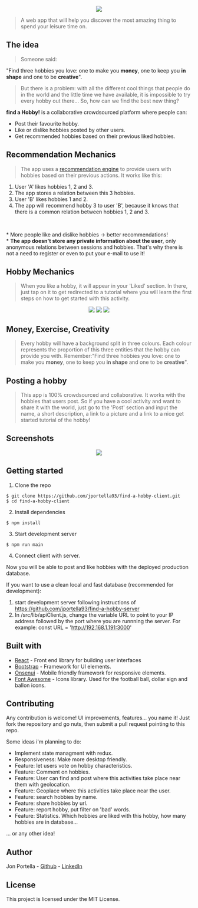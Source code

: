 <p align="center">
  <img src="https://imgur.com/W3jHOFM.png" />
</p>

> A web app that will help you discover the most amazing thing to spend your leisure time on.

## The idea
> Someone said: 
<p>"Find three hobbies you love: one to make you <b>money</b>, one to keep you <b>in shape</b> and one to be <b>creative</b>".</p>

> But there is a problem: with all the different cool things that people do in the world and the little time we have available, it is impossible to try every hobby out there...
> So, how can we find the best new thing?
<p><b>find a Hobby!</b> is a collaborative crowdsourced platform where people can:
  <ul>
  <li> Post their favourite hobby.</li>
  <li> Like or dislike hobbies posted by other users.</li>
  <li> Get recommended hobbies based on their previous liked hobbies.</li>
  </ul>
</p>

## Recommendation Mechanics
> The app uses a [recommendation engine](https://github.com/guymorita/recommendationRaccoon) to provide users with hobbies based on their previous actions. 
> It works like this: 
<ol>
 <li>User 'A' likes hobbies 1, 2 and 3.</li> 
 <li>The app stores a relation between this 3 hobbies. </li>
 <li>User 'B' likes hobbies 1 and 2. </li>
 <li>The app will recommend hobby 3 to user 'B', because it knows that there is a common relation between hobbies 1, 2 and 3.</li>
</ol>
<br/>
<p>
* More people like and dislike hobbies -> better recommendations!
<br/>
* <b>The app doesn't store any private information about the user</b>, only anonymous relations between sessions and hobbies. That's why there is not a need to register or even to put your e-mail to use it!
 </p>

## Hobby Mechanics
> When you like a hobby, it will appear in your 'Liked' section. In there, just tap on it to get redirected to a tutorial where you will learn the first steps on how to get started with this activity.
<p align="center">
  <img src="https://imgur.com/LUqSu42.png" />
  <img src="https://imgur.com/lgHGzWD.png" />
  <img src="https://imgur.com/s6kTZeh.png" />
</p>

## Money, Exercise, Creativity
> Every hobby will have a background split in three colours. Each colour represents the proportion of this three entities that the hobby can provide you with. Remember:"Find three hobbies you love: one to make you <b>money</b>, one to keep you <b>in shape</b> and one to be <b>creative</b>".

## Posting a hobby
> This app is 100% crowdsourced and collaborative. It works with the hobbies that users post. So if you have a cool activity and want to share it with the world, just go to the 'Post' section and input the name, a short description, a link to a picture and a link to a nice get started tutorial of the hobby!

## Screenshots

<p align="center">
  <img src="https://imgur.com/NuDk8QM.png" />
</p>

## Getting started

1. Clone the repo

```
$ git clone https://github.com/jportella93/find-a-hobby-client.git
$ cd find-a-hobby-client
```

2. Install dependencies
```
$ npm install
```

3. Start development server
```
$ npm run main
```

4. Connect client with server.

Now you will be able to post and like hobbies with the deployed production database. 

If you want to use a clean local and fast database (recommended for development): 
1. start development server following instructions of https://github.com/jportella93/find-a-hobby-server
2. In /src/lib/apiClient.js, change the variable URL to point to your IP address followed by the port where you are runnning the server. For example: const URL = 'http://192.168.1.191:3000'

## Built with

* [React](https://github.com/facebook/react) - Front end library for building user interfaces
* [Bootstrap](https://github.com/twbs/bootstrap) - Framework for UI elements.
* [Onsenui](https://github.com/OnsenUI/OnsenUI) - Mobile friendly framework for responsive elements.
* [Font Awesome](https://fontawesome.com/) - Icons library. Used for the football ball, dollar sign and ballon icons.


## Contributing

Any contribution is welcome! UI improvements, features... you name it! Just fork the repository and go nuts, then submit a pull request pointing to this repo.

Some ideas i'm planning to do: 
  - Implement state managment with redux.
  - Responsiveness: Make more desktop friendly.
  - Feature: let users vote on hobby characteristics. 
  - Feature: Comment on hobbies. 
  - Feature: User can find and post where this activities take place near them with geolocation. 
  - Feature: Geoplace where this activities take place near the user.
  - Feature: search hobbies by name.
  - Feature: share hobbies by url.
  - Feature: report hobby, put filter on 'bad' words.
  - Feature: Statistics. Which hobbies are liked with this hobby, how many hobbies are in database...
  
... or any other idea!


## Author

Jon Portella - [Github](https://github.com/jportella93) - [LinkedIn](https://www.linkedin.com/in/jonportella/)


## License

This project is licensed under the MIT License.
